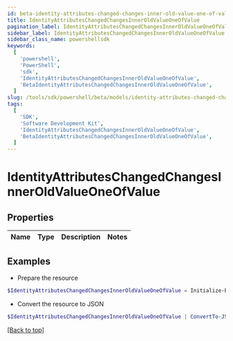 ```yaml
---
id: beta-identity-attributes-changed-changes-inner-old-value-one-of-value
title: IdentityAttributesChangedChangesInnerOldValueOneOfValue
pagination_label: IdentityAttributesChangedChangesInnerOldValueOneOfValue
sidebar_label: IdentityAttributesChangedChangesInnerOldValueOneOfValue
sidebar_class_name: powershellsdk
keywords:
  [
    'powershell',
    'PowerShell',
    'sdk',
    'IdentityAttributesChangedChangesInnerOldValueOneOfValue',
    'BetaIdentityAttributesChangedChangesInnerOldValueOneOfValue',
  ]
slug: /tools/sdk/powershell/beta/models/identity-attributes-changed-changes-inner-old-value-one-of-value
tags:
  [
    'SDK',
    'Software Development Kit',
    'IdentityAttributesChangedChangesInnerOldValueOneOfValue',
    'BetaIdentityAttributesChangedChangesInnerOldValueOneOfValue',
  ]
---
```


# IdentityAttributesChangedChangesInnerOldValueOneOfValue

## Properties

| Name | Type | Description | Notes |
| ---- | ---- | ----------- | ----- |

## Examples

- Prepare the resource

```powershell
$IdentityAttributesChangedChangesInnerOldValueOneOfValue = Initialize-BetaIdentityAttributesChangedChangesInnerOldValueOneOfValue
```

- Convert the resource to JSON

```powershell
$IdentityAttributesChangedChangesInnerOldValueOneOfValue | ConvertTo-JSON
```

[[Back to top]](#)
